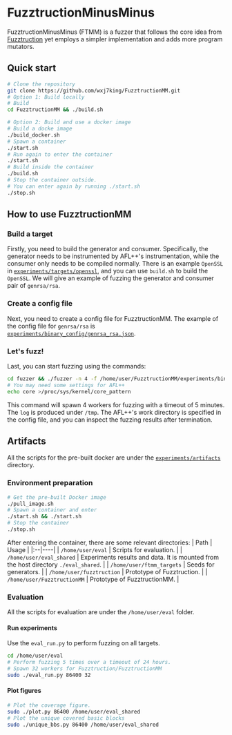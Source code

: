 # FuzztructionMinusMinus

FuzztructionMinusMinus (FTMM) is a fuzzer that follows the core idea from [Fuzztruction](https://mschloegel.me/paper/bars2023fuzztruction.pdf) yet employs a simpler implementation and adds more program mutators. 

## Quick start
```bash
# Clone the repository
git clone https://github.com/wxj7king/FuzztructionMM.git
# Option 1: Build locally
# Build
cd FuzztructionMM && ./build.sh

# Option 2: Build and use a docker image
# Build a docke image
./build_docker.sh
# Spawn a container
./start.sh
# Run again to enter the container
./start.sh
# Build inside the container
./build.sh
# Stop the container outside.
# You can enter again by running ./start.sh
./stop.sh
```

## How to use FuzztructionMM
### Build a target
Firstly, you need to build the generator and consumer. Specifically, the generator needs to be instrumented by AFL++'s instrumentation, while the consumer only needs to be compiled normally. There is an example `OpenSSL` in [`experiments/targets/openssl`](./experiments/targets/openssl/), and you can use `build.sh` to build the `OpenSSL`. We will give an example of fuzzing the generator and consumer pair of `genrsa/rsa`. 
### Create a config file
Next, you need to create a config file for FuzztructionMM. The example of the config file for `genrsa/rsa` is [`experiments/binary_config/genrsa_rsa.json`](./experiments/binary_config/genrsa_rsa.json/).
### Let's fuzz!
Last, you can start fuzzing using the commands:
```bash
cd fuzzer && ./fuzzer -n 4 -f /home/user/FuzztructionMM/experiments/binary_config/genrsa_rsa.json -T 300
# You may need some settings for AFL++
echo core >/proc/sys/kernel/core_pattern
```
This command will spawn 4 workers for fuzzing with a timeout of 5 minutes. The `log` is produced under `/tmp`. The AFL++'s work directory is specified in the config file, and you can inspect the fuzzing results after termination.

## Artifacts
All the scripts for the pre-built docker are under the [`experiments/artifacts`](./experiments/artifacts/) directory. 
### Environment preparation
```bash
# Get the pre-built Docker image
./pull_image.sh
# Spawn a container and enter
./start.sh && ./start.sh
# Stop the container
./stop.sh
```
After entering the container, there are some relevant directories: 
| Path | Usage |
|:--|----|
| `/home/user/eval` | Scripts for evaluation.  |
| `/home/user/eval_shared` | Experiments results and data. It is mounted from the host directory `./eval_shared`. |
| `/home/user/ftmm_targets` | Seeds for generators. |
|  `/home/user/fuzztruction` | Prototype of Fuzztruction. |
|  `/home/user/FuzztructionMM` | Prototype of FuzztructionMM. |

### Evaluation
All the scripts for evaluation are under the `/home/user/eval` folder. 
#### Run experiments
Use the `eval_run.py` to perform fuzzing on all targets.
```bash
cd /home/user/eval
# Perform fuzzing 5 times over a timeout of 24 hours.
# Spawn 32 workers for Fuzztruction/FuzztructionMM
sudo ./eval_run.py 86400 32
```
#### Plot figures
```bash
# Plot the coverage figure.
sudo ./plot.py 86400 /home/user/eval_shared
# Plot the unique covered basic blocks
sudo ./unique_bbs.py 86400 /home/user/eval_shared
```
